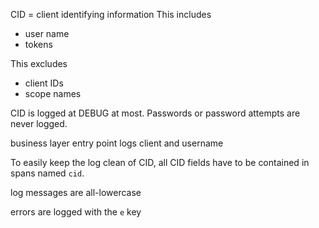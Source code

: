 CID = client identifying information
This includes
* user name
* tokens

This excludes
* client IDs
* scope names

CID is logged at DEBUG at most. Passwords or password attempts are never logged.

business layer entry point logs client and username

To easily keep the log clean of CID, all CID fields have to be contained in
spans named `cid`.

log messages are all-lowercase

errors are logged with the `e` key